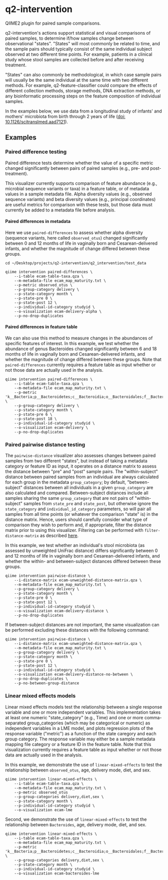 # q2-intervention
QIIME2 plugin for paired sample comparisons.

q2-intervention's actions support statistical and visual comparisons of paired samples, to determine if/how samples change between observational "states". "States" will most commonly be related to time, and the sample pairs should typically consist of the same individual subject  observed at two different time points. For example, patients in a clinical study whose stool samples are collected before and after receiving treatment.

"States" can also commonly be methodological, in which case sample pairs will usually be the same individual at the same time with two different methods. For example, q2-feature-classifier could compare the effects of different collection methods, storage methods, DNA extraction methods, or any bioinformatic processing steps on the feature composition of individual samples.

In the examples below, we use data from a longitudinal study of infants' and mothers' microbiota from birth through 2 years of life ([doi: 10.1126/scitranslmed.aad7121](http://stm.sciencemag.org/content/8/343/343ra82)).

## Examples

### Paired difference testing

Paired difference tests determine whether the value of a specific metric changed significantly between pairs of paired samples (e.g., pre- and post-treatment).

This visualizer currently supports comparison of feature abundance (e.g., microbial sequence variants or taxa) in a feature table, or of metadata values in a sample metadata file. Alpha diversity values (e.g., observed sequence variants) and beta diversity values (e.g., principal coordinates) are useful metrics for comparison with these tests, but those data must currently be added to a metadata file before analysis.

#### Paired differences in metadata

Here we use `paired-differences` to assess whether alpha diversity (sequence variants, here called `observed_otus`) changed significantly between 0 and 12 months of life in vaginally born and Cesarean-delivered infants, and whether the magnitude of change differed between these groups.

```
cd ~/Desktop/projects/q2-intervention/q2_intervention/test_data

qiime intervention paired-differences \
	--i-table ecam-table-taxa.qza \
	--m-metadata-file ecam_map_maturity.txt \
	--p-metric observed_otus \
	--p-group-category delivery \
	--p-state-category month \
	--p-state-pre 0 \
	--p-state-post 12 \
	--p-individual-id-category studyid \
	--o-visualization ecam-delivery-alpha \
	--p-no-drop-duplicates
```

#### Paired differences in feature table

We can also use this method to measure changes in the abundances of specific features of interest. In this example, we test whether the abundance of genus Bacteroides changed significantly between 6 and 18 months of life in vaginally born and Cesarean-delivered infants, and whether the magnitude of change differed between these groups. Note that `paired-differences` currently requires a feature table as input whether or not those data are actually used in the analysis.

```
qiime intervention paired-differences \
	--i-table ecam-table-taxa.qza \
	--m-metadata-file ecam_map_maturity.txt \
	--p-metric 'k__Bacteria;p__Bacteroidetes;c__Bacteroidia;o__Bacteroidales;f__Bacteroidaceae;g__Bacteroides;s__' \
	--p-group-category delivery \
	--p-state-category month \
	--p-state-pre 6 \
	--p-state-post 18 \
	--p-individual-id-category studyid \
	--o-visualization ecam-delivery \
	--p-no-drop-duplicates
```

### Paired pairwise distance testing

The `pairwise-distance` visualizer also assesses changes between paired samples from two different "states", but instead of taking a metadata category or feature ID as input, it operates on a distance matrix to assess the distance between "pre" and "post" sample pairs. The "within-subject" distance between paired samples from an individual are always calculated for each group in the metadata `group_category`; by default, "between-subject" distances between all individuals in a given `group_category` are also calculated and compared. Between-subject distances include all samples sharing the same `group_category` that are not pairs of "within-subject" samples from `state_pre` and `state_post`, but otherwise ignore the `state_category` and `individual_id_category` parameters, so will pair all samples from all time points (or whatever the comparison "state" is) in the distance matrix. Hence, users should carefully consider what type of comparison they wish to perform and, if appropriate, filter the distance matrix prior to using this visualizer. Filtering can be performed with `filter-distance-matrix` as described [here](https://docs.qiime2.org/2017.5/tutorials/filtering/#filtering-distance-matrices).

In this example, we test whether an individual's stool microbiota (as assessed by unweighted UniFrac distance) differs significantly between 0 and 12 months of life in vaginally born and Cesarean-delivered infants, and whether the within- and between-subject distances differed between these groups. 
```
qiime intervention pairwise-distance \
	--i-distance-matrix ecam-unweighted-distance-matrix.qza \
	--m-metadata-file ecam_map_maturity.txt \
	--p-group-category delivery \
	--p-state-category month \
	--p-state-pre 0 \
	--p-state-post 12 \
	--p-individual-id-category studyid \
	--o-visualization ecam-delivery-distance \
	--p-no-drop-duplicates
```

If between-subject distances are not important, the same visualization can be performed excluding these distances with the following command:
```
qiime intervention pairwise-distance \
	--i-distance-matrix ecam-unweighted-distance-matrix.qza \
	--m-metadata-file ecam_map_maturity.txt \
	--p-group-category delivery \
	--p-state-category month \
	--p-state-pre 0 \
	--p-state-post 12 \
	--p-individual-id-category studyid \
	--o-visualization ecam-delivery-distance-no-between \
	--p-no-drop-duplicates \
	--p-no-between-group-distance
```

### Linear mixed effects models

Linear mixed effects models test the relationship between a single response variable and one or more independent variables. This implementation takes at least one numeric "state_category" (e.g., Time) and one or more comma-separated group_categories (which may be categorical or numeric) as independent variables in a LME model, and plots regression plots of the response variable ("metric") as a function of the state caregory and each group category. The response variable may either be a sample metadata mapping file category or a feature ID in the feature table. Note that this visualization currently requires a feature table as input whether or not those data are actually used in the analysis.

In this example, we demonstrate the use of `linear-mixed-effects` to test the relationship between `observed_otus`, age, delivery mode, diet, and sex.

```
qiime intervention linear-mixed-effects \
	--i-table ecam-table-taxa.qza \
	--m-metadata-file ecam_map_maturity.txt \
	--p-metric observed_otus
	--p-group-categories delivery,diet,sex \
	--p-state-category month \
	--p-individual-id-category studyid \
	--o-visualization ecam-lme
```
Second, we demonstrate the use of `linear-mixed-effects` to test the relationship between `Bacteroides`, age, delivery mode, diet, and sex.

```
qiime intervention linear-mixed-effects \
	--i-table ecam-table-taxa.qza \
	--m-metadata-file ecam_map_maturity.txt \
	--p-metric 'k__Bacteria;p__Bacteroidetes;c__Bacteroidia;o__Bacteroidales;f__Bacteroidaceae;g__Bacteroides;s__' \
	--p-group-categories delivery,diet,sex \
	--p-state-category month \
	--p-individual-id-category studyid \
	--o-visualization ecam-bacteroides-lme
```
